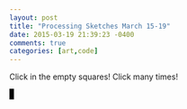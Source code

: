 ```yaml
---
layout: post
title: "Processing Sketches March 15-19"
date: 2015-03-19 21:39:23 -0400
comments: true
categories: [art,code]
---
```

<script type="text/javascript" src="{{ root_url }}/javascripts/processing.min.js"></script>
<script type="text/javascript" src="{{ root_url }}/javascripts/util.js"></script>
<script type="text/javascript" src="{{ root_url }}/javascripts/libs/jquery.min.js"></script>
<!--more-->

Click in the empty squares!  Click many times!

<canvas id="" status="off" width="640" height="100" style="border:1px solid #000000;" data-processing-sources="/sketches/line_by_line.pde"> </canvas> 
<canvas id="" status="off" width="640" height="100" style="border:1px solid #000000;" data-processing-sources="/sketches/line_by_line_large.pde"> </canvas> 
<canvas id="" status="off" width="640" height="100" style="border:1px solid #000000;" data-processing-sources="/sketches/black_white_latin_lines.pde"> </canvas> 
<canvas id="" status="off" width="640" height="100" style="border:1px solid #000000;" data-processing-sources="/sketches/turquoise_lines.pde"> </canvas> 
